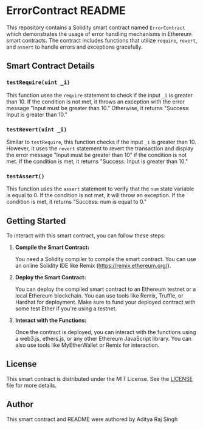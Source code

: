 # ErrorContract README

This repository contains a Solidity smart contract named `ErrorContract` which demonstrates the usage of error handling mechanisms in Ethereum smart contracts. The contract includes functions that utilize `require`, `revert`, and `assert` to handle errors and exceptions gracefully.

## Smart Contract Details

### `testRequire(uint _i)`

This function uses the `require` statement to check if the input `_i` is greater than 10. If the condition is not met, it throws an exception with the error message "Input must be greater than 10." Otherwise, it returns "Success: Input is greater than 10."

### `testRevert(uint _i)`

Similar to `testRequire`, this function checks if the input `_i` is greater than 10. However, it uses the `revert` statement to revert the transaction and display the error message "Input must be greater than 10" if the condition is not met. If the condition is met, it returns "Success: Input is greater than 10."

### `testAssert()`

This function uses the `assert` statement to verify that the `num` state variable is equal to 0. If the condition is not met, it will throw an exception. If the condition is met, it returns "Success: num is equal to 0."

## Getting Started

To interact with this smart contract, you can follow these steps:

1. **Compile the Smart Contract:**

   You need a Solidity compiler to compile the smart contract. You can use an online Solidity IDE like Remix (https://remix.ethereum.org/).
2. **Deploy the Smart Contract:**

   You can deploy the compiled smart contract to an Ethereum testnet or a local Ethereum blockchain. You can use tools like Remix, Truffle, or Hardhat for deployment. Make sure to fund your deployed contract with some test Ether if you're using a testnet.

3. **Interact with the Functions:**

   Once the contract is deployed, you can interact with the functions using a web3.js, ethers.js, or any other Ethereum JavaScript library. You can also use tools like MyEtherWallet or Remix for interaction.

## License

This smart contract is distributed under the MIT License. See the [LICENSE](LICENSE) file for more details.

## Author

This smart contract and README were authored by Aditya Raj Singh
